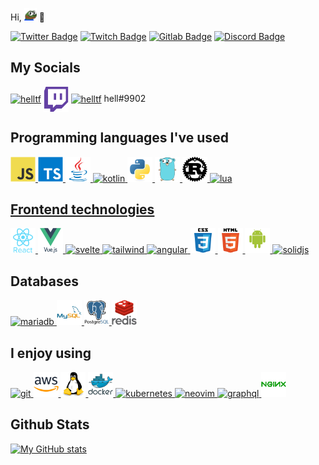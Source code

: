 Hi, <img src="./okay.png" width="20" height="20"> 👋

[![Twitter Badge](https://img.shields.io/badge/-helltfx-1DA1F2?style=flat-square&logo=twitter&logoColor=white&link=https://www.twitter.com/helltfx)](https://www.twitter.com/helltfx)
[![Twitch Badge](https://img.shields.io/badge/-helltf-9146FF?style=flat-square&logo=twitch&logoColor=white&link=https://www.twitch.tv/helltf)](http://twitch.tv/helltf)
[![Gitlab Badge](https://img.shields.io/badge/-helltf-FC6D26?style=flat-square&logo=gitlab&logoColor=white&link=https://www.gitlab.com/helltf)](http://gitlab.com/helltf)
[![Discord Badge](https://img.shields.io/badge/-hell%239902-5865F2?style=flat-square&logo=discord&logoColor=white)]()

## My Socials

<p align="left">
	<a href="https://twitter.com/helltfx" target="blank"
		><img
			align="center"
			src="https://raw.githubusercontent.com/rahuldkjain/github-profile-readme-generator/master/src/images/icons/Social/twitter.svg"
			alt="helltf"
			height="40"
			width="40"
	/></a>
	    <a href="https://twitch.tv/helltf" target="blank"
		><img
			align="center"
			src="./twitch-icon.svg"
			alt="helltf"
			height="40"
			width="40"
	/></a>
	<a href="https://gitlab.com/helltf" target="blank"
		><img
			align="center"
			src="https://about.gitlab.com/images/press/press-kit-icon.svg"
			alt="helltf"
			height="40"
			width="40"
      /></a>
    <span>hell#9902</span>
</p>

## Programming languages I've used

<p align="left">
	<a
		href="https://developer.mozilla.org/en-US/docs/Web/JavaScript"
		target="_blank"
		rel="noreferrer"
	>
		<img
			src="https://raw.githubusercontent.com/devicons/devicon/master/icons/javascript/javascript-original.svg"
			alt="javascript"
			width="40"
			height="40"
		/>
	</a>
		<a href="https://www.typescriptlang.org/" target="_blank" rel="noreferrer">
		<img
			src="https://raw.githubusercontent.com/devicons/devicon/master/icons/typescript/typescript-original.svg"
			alt="typescript"
			width="40"
			height="40"
		/>
	</a>
	<a href="https://www.java.com" target="_blank" rel="noreferrer">
		<img
			src="https://raw.githubusercontent.com/devicons/devicon/master/icons/java/java-original.svg"
			alt="java"
			width="40"
			height="40"
		/>
	</a>
		<a href="https://kotlinlang.org" target="_blank" rel="noreferrer">
		<img
			src="https://www.vectorlogo.zone/logos/kotlinlang/kotlinlang-icon.svg"
			alt="kotlin"
			width="40"
			height="40"
		/>
	</a>
		<a href="https://www.python.org" target="_blank" rel="noreferrer">
		<img
			src="https://raw.githubusercontent.com/devicons/devicon/master/icons/python/python-original.svg"
			alt="python"
			width="40"
			height="40"
		/>
	</a>
    <a href="https://golang.org" target="_blank" rel="noreferrer">
    	<img
    		src="https://raw.githubusercontent.com/devicons/devicon/master/icons/go/go-original.svg"
    		alt="go"
    		width="40"
    		height="40"
    	/>
    </a>
		<a href="https://www.rust-lang.org" target="_blank" rel="noreferrer">
		<img
			src="https://raw.githubusercontent.com/devicons/devicon/master/icons/rust/rust-plain.svg"
			alt="rust"
			width="40"
			height="40"
		/>
	</a>
		<a href="https://www.lua.org/" target="_blank" rel="noreferrer">
		<img
			src="https://upload.wikimedia.org/wikipedia/commons/c/cf/Lua-Logo.svg"
			alt="lua"
			width="40"
			height="40"
		/>
</p>

## Frontend technologies

<p align="left">
	<a href="https://reactjs.org/" target="_blank" rel="noreferrer">
		<img
			src="https://raw.githubusercontent.com/devicons/devicon/master/icons/react/react-original-wordmark.svg"
			alt="react"
			width="40"
			height="40"
		/>
	</a>
	<a href="https://vuejs.org/" target="_blank" rel="noreferrer">
		<img
			src="https://raw.githubusercontent.com/devicons/devicon/master/icons/vuejs/vuejs-original-wordmark.svg"
			alt="vuejs"
			width="40"
			height="40"
		/>
	</a>
		<a href="https://svelte.dev" target="_blank" rel="noreferrer">
		<img
			src="https://upload.wikimedia.org/wikipedia/commons/1/1b/Svelte_Logo.svg"
			alt="svelte"
			width="40"
			height="40"
		/>
	</a>
	<a href="https://tailwindcss.com/" target="_blank" rel="noreferrer">
		<img
			src="https://www.vectorlogo.zone/logos/tailwindcss/tailwindcss-icon.svg"
			alt="tailwind"
			width="40"
			height="40"
		/>
	</a>
		<a href="https://angular.io" target="_blank" rel="noreferrer">
		<img
			src="https://angular.io/assets/images/logos/angular/angular.svg"
			alt="angular"
			width="40"
			height="40"
		/>
	</a>
	<a href="https://www.w3schools.com/css/" target="_blank" rel="noreferrer">
		<img
			src="https://raw.githubusercontent.com/devicons/devicon/master/icons/css3/css3-original-wordmark.svg"
			alt="css3"
			width="40"
			height="40"
		/>
	</a>
    <a href="https://www.w3.org/html/" target="_blank" rel="noreferrer">
    	<img
    		src="https://raw.githubusercontent.com/devicons/devicon/master/icons/html5/html5-original-wordmark.svg"
    		alt="html5"
    		width="40"
    		height="40"
    	/>
    </a>	
	<a href="https://developer.android.com" target="_blank" rel="noreferrer">
		<img
			src="https://raw.githubusercontent.com/devicons/devicon/master/icons/android/android-original-wordmark.svg"
			alt="android"
			width="40"
			height="40"
		/>
	</a>
  <a href="https://www.solidjs.com/" target="_blank" rel="noreferrer">
		<img
			src="https://www.solidjs.com/assets/logo.123b04bc.svg"
			alt="solidjs"
			width="40"
			height="40"
		/>
	</a>
</p>

## Databases

<p align="left">
		<a href="https://mariadb.org/" target="_blank" rel="noreferrer">
		<img
			src="https://www.vectorlogo.zone/logos/mariadb/mariadb-icon.svg"
			alt="mariadb"
			width="40"
			height="40"
		/>
	</a>
	<a href="https://www.mysql.com/" target="_blank" rel="noreferrer">
		<img
			src="https://raw.githubusercontent.com/devicons/devicon/master/icons/mysql/mysql-original-wordmark.svg"
			alt="mysql"
			width="40"
			height="40"
		/>
	</a>
		<a href="https://www.postgresql.org" target="_blank" rel="noreferrer">
		<img
			src="https://raw.githubusercontent.com/devicons/devicon/master/icons/postgresql/postgresql-original-wordmark.svg"
			alt="postgresql"
			width="40"
			height="40"
		/>
	</a>
		<a href="https://redis.io" target="_blank" rel="noreferrer">
		<img
			src="https://raw.githubusercontent.com/devicons/devicon/master/icons/redis/redis-original-wordmark.svg"
			alt="redis"
			width="40"
			height="40"
		/>
	</a>
</p>

## I enjoy using

<p align="left">
	<a href="https://git-scm.com/" target="_blank" rel="noreferrer">
		<img
			src="https://www.vectorlogo.zone/logos/git-scm/git-scm-icon.svg"
			alt="git"
			width="40"
			height="40"
		/>
	</a>
	<a href="https://aws.amazon.com" target="_blank" rel="noreferrer">
		<img
			src="https://raw.githubusercontent.com/devicons/devicon/master/icons/amazonwebservices/amazonwebservices-original-wordmark.svg"
			alt="aws"
			width="40"
			height="40"
		/>
	</a>
	<a href="https://www.linux.org/" target="_blank" rel="noreferrer">
		<img
			src="https://raw.githubusercontent.com/devicons/devicon/master/icons/linux/linux-original.svg"
			alt="linux"
			width="40"
			height="40"
		/>
	</a>
		<a href="https://www.docker.com/" target="_blank" rel="noreferrer">
		<img
			src="https://raw.githubusercontent.com/devicons/devicon/master/icons/docker/docker-original-wordmark.svg"
			alt="docker"
			width="40"
			height="40"
		/>
	</a>
	<a href="https://kubernetes.io" target="_blank" rel="noreferrer">
		<img
			src="https://www.vectorlogo.zone/logos/kubernetes/kubernetes-icon.svg"
			alt="kubernetes"
			width="40"
			height="40"
		/>
	</a>
	<a href="https://neovim.io" target="_blank" rel="noreferrer">
		<img
			src="https://upload.wikimedia.org/wikipedia/commons/3/3a/Neovim-mark.svg"
			alt="neovim"
			width="40"
			height="40"
		/>
	<a href="https://graphql.org" target="_blank" rel="noreferrer">
		<img
			src="https://www.vectorlogo.zone/logos/graphql/graphql-icon.svg"
			alt="graphql"
			width="40"
			height="40"
		/>
	</a>
	<a href="https://www.nginx.com" target="_blank" rel="noreferrer">
		<img
			src="https://raw.githubusercontent.com/devicons/devicon/master/icons/nginx/nginx-original.svg"
			alt="nginx"
			width="40"
			height="40"
		/>
    </a>
</p>

## Github Stats

[![My GitHub stats](https://github-readme-stats.vercel.app/api?username=helltf&theme=radical)](https://github.com/anuraghazra/github-readme-stats)
